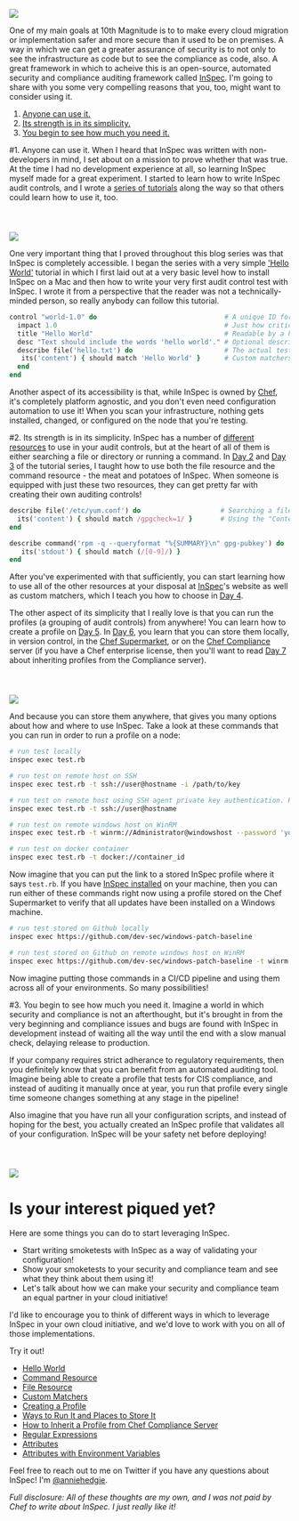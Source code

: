 [<img src='https://github.com/anniehedgpeth/anniehedgpeth.github.io/blob/master/assets/images/InSpecLogo.png?raw=true' style='display: block; margin-left: auto; margin-right: auto; padding-top: 40px' />](http://inspec.io/)

One of my main goals at 10th Magnitude is to to make every cloud migration or implementation safer and more secure than it used to be on premises. A way in which we can get a greater assurance of security is to not only to see the infrastructure as code but to see the compliance as code, also. A great framework in which to acheive this is an open-source, automated security and compliance auditing framework called [InSpec](http://inspec.io/). I'm going to share with you some very compelling reasons that you, too, might want to consider using it.

1. [Anyone can use it.](#1-anyone-can-use-it)
2. [Its strength is in its simplicity.](#2-its-strength-is-in-its-simplicity)
3. [You begin to see how much you need it.](#3-you-begin-to-see-how-much-you-need-it)

#1. Anyone can use it.
When I heard that InSpec was written with non-developers in mind, I set about on a mission to prove whether that was true. At the time I had no development experience at all, so learning InSpec myself made for a great experiment. I started to learn how to write InSpec audit controls, and I wrote a [series of tutorials](http://www.anniehedgie.com/inspec) along the way so that others could learn how to use it, too.

[<img src='https://github.com/anniehedgpeth/anniehedgpeth.github.io/blob/master/assets/images/blogscreenshot.png?raw=true' style='display: block; margin-left: auto; margin-right: auto; padding-top: 40px' />](http://www.anniehedgie.com)

One very important thing that I proved throughout this blog series was that InSpec is completely accessible. I began the series with a very simple ['Hello World'](http://www.anniehedgie.com/inspec-basics-1) tutorial in which I first laid out at a very basic level how to install InSpec on a Mac and then how to write your very first audit control test with InSpec. I wrote it from a perspective that the reader was not a technically-minded person, so really anybody can follow this tutorial.

```ruby
control "world-1.0" do                                # A unique ID for this control
  impact 1.0                                          # Just how critical is
  title "Hello World"                                 # Readable by a human
  desc "Text should include the words 'hello world'." # Optional description
  describe file('hello.txt') do                       # The actual test / Resources 
   its('content') { should match 'Hello World' }      # Custom matchers
  end
end
```

Another aspect of its accessibility is that, while InSpec is owned by [Chef](https://www.chef.io/), it's completely platform agnostic, and you don't even need configuration automation to use it! When you scan your infrastructure, nothing gets installed, changed, or configured on the node that you're testing.

#2. Its strength is in its simplicity.
InSpec has a number of [different resources](http://inspec.io/docs/reference/resources/) to use in your audit controls, but at the heart of all of them is either searching a file or directory or running a command. In [Day 2](http://www.anniehedgie.com/inspec-basics-2) and [Day 3](http://www.anniehedgie.com/inspec-basics-3) of the tutorial series, I taught how to use both the file resource and the command resource - the meat and potatoes of InSpec. When someone is equipped with just these two resources, they can get pretty far with creating their own auditing controls! 

```ruby
describe file('/etc/yum.conf') do                    # Searching a file
  its('content') { should match /gpgcheck=1/ }       # Using the "Content" matcher
end

describe command('rpm -q --queryformat "%{SUMMARY}\n" gpg-pubkey') do  # Running a command 
   its('stdout') { should match (/[0-9]/) }                            # Matching its standard output
end
```

After you've experimented with that sufficiently, you can start learning how to use all of the other resources at your disposal at [InSpec](http://inspec.io/)'s website as well as custom matchers, which I teach you how to choose in [Day 4](http://www.anniehedgie.com/inspec-basics-4).

The other aspect of its simplicity that I really love is that you can run the profiles (a grouping of audit controls) from anywhere! You can learn how to create a profile on [Day 5](http://www.anniehedgie.com/inspec-basics-5). In [Day 6](http://www.anniehedgie.com/inspec-basics-6), you learn that you can store them locally, in version control, in the [Chef Supermarket](https://supermarket.chef.io/tools?type=compliance_profile), or on the [Chef Compliance](https://docs.chef.io/compliance.html#) server (if you have a Chef enterprise license, then you'll want to read [Day 7](http://www.anniehedgie.com/inspec-basics-7) about inheriting profiles from the Compliance server).

[<img src='https://github.com/anniehedgpeth/anniehedgpeth.github.io/blob/master/assets/article_images/2016-06-09-inspec-basics-6/whereandhow.png?raw=true' style='display: block; margin-left: auto; margin-right: auto; padding-top: 40px' />](http://www.anniehedgie.com/inspec-basics-6)

And because you can store them anywhere, that gives you many options about how and where to use InSpec. Take a look at these commands that you can run in order to run a profile on a node:

```bash
# run test locally
inspec exec test.rb

# run test on remote host on SSH
inspec exec test.rb -t ssh://user@hostname -i /path/to/key

# run test on remote host using SSH agent private key authentication. Requires InSpec 1.7.1
inspec exec test.rb -t ssh://user@hostname

# run test on remote windows host on WinRM
inspec exec test.rb -t winrm://Administrator@windowshost --password 'your-password'

# run test on docker container
inspec exec test.rb -t docker://container_id
```

Now imagine that you can put the link to a stored InSpec profile where it says `test.rb`. If you have [InSpec installed]((http://www.anniehedgie.com/inspec-basics-1)) on your machine, then you can run either of these commands right now using a profile stored on the Chef Supermarket to verify that all updates have been installed on a Windows machine.

```bash
# run test stored on Github locally 
inspec exec https://github.com/dev-sec/windows-patch-baseline

# run test stored on Github on remote windows host on WinRM
inspec exec https://github.com/dev-sec/windows-patch-baseline -t winrm://Administrator@windowshost --password 'your-password'
```
Now imagine putting those commands in a CI/CD pipeline and using them across all of your environments. So many possibilities!

#3. You begin to see how much you need it.
Imagine a world in which security and compliance is not an afterthought, but it's brought in from the very beginning and compliance issues and bugs are found with InSpec in development instead of waiting all the way until the end with a slow manual check, delaying release to production.

If your company requires strict adherance to regulatory requirements, then you definitely know that you can benefit from an automated auditing tool. Imagine being able to create a profile that tests for CIS compliance, and instead of auditing it manually once at year, you run that profile every single time someone changes something at any stage in the pipeline! 

Also imagine that you have run all your configuration scripts, and instead of hoping for the best, you actually created an InSpec profile that validates all of your configuration. InSpec will be your safety net before deploying! 

[<img src='https://github.com/anniehedgpeth/anniehedgpeth.github.io/blob/master/assets/images/shouldbechefinspec.png?raw=true' style='display: block; margin-left: auto; margin-right: auto; padding-top: 40px' />](http://www.anniehedgie.com/inspec)

# Is your interest piqued yet?
Here are some things you can do to start leveraging InSpec.
- Start writing smoketests with InSpec as a way of validating your configuration!
-	Show your smoketests to your security and compliance team and see what they think about them using it!
-	Let's talk about how we can make your security and compliance team an equal partner in your cloud initiative!

I'd like to encourage you to think of different ways in which to leverage InSpec in your own cloud initiative, and we'd love to work with you on all of those implementations.

Try it out!
  - [Hello World](http://www.anniehedgie.com/inspec-basics-1) 
  - [Command Resource](http://www.anniehedgie.com/inspec-basics-2)
  - [File Resource](http://www.anniehedgie.com/inspec-basics-3)
  - [Custom Matchers](http://www.anniehedgie.com/inspec-basics-4)
  - [Creating a Profile](http://www.anniehedgie.com/inspec-basics-5)
  - [Ways to Run It and Places to Store It](http://www.anniehedgie.com/inspec-basics-6)
  - [How to Inherit a Profile from Chef Compliance Server](http://www.anniehedgie.com/inspec-basics-7)
  - [Regular Expressions](http://www.anniehedgie.com/inspec-basics-8)
  - [Attributes](http://www.anniehedgie.com/inspec-basics-9)
  - [Attributes with Environment Variables](http://www.anniehedgie.com/inspec-basics-10)

Feel free to reach out to me on Twitter if you have any questions about InSpec! I'm [@anniehedgie](https://twitter.com/anniehedgie).

*Full disclosure: All of these thoughts are my own, and I was not paid by Chef to write about InSpec. I just really like it!*
